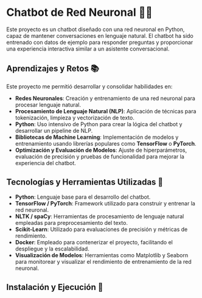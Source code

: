 # Chatbot de Red Neuronal 🧠💬

Este proyecto es un chatbot diseñado con una red neuronal en Python, capaz de mantener conversaciones en lenguaje natural. El chatbot ha sido entrenado con datos de ejemplo para responder preguntas y proporcionar una experiencia interactiva similar a un asistente conversacional.

## Aprendizajes y Retos 📚

Este proyecto me permitió desarrollar y consolidar habilidades en:
- **Redes Neuronales**: Creación y entrenamiento de una red neuronal para procesar lenguaje natural.
- **Procesamiento de Lenguaje Natural (NLP)**: Aplicación de técnicas para tokenización, limpieza y vectorización de texto.
- **Python**: Uso intensivo de Python para crear la lógica del chatbot y desarrollar un pipeline de NLP.
- **Bibliotecas de Machine Learning**: Implementación de modelos y entrenamiento usando librerías populares como **TensorFlow** o **PyTorch**.
- **Optimización y Evaluación de Modelos**: Ajuste de hiperparámetros, evaluación de precisión y pruebas de funcionalidad para mejorar la experiencia del chatbot.

## Tecnologías y Herramientas Utilizadas 🚀

- **Python**: Lenguaje base para el desarrollo del chatbot.
- **TensorFlow / PyTorch**: Framework utilizado para construir y entrenar la red neuronal.
- **NLTK / spaCy**: Herramientas de procesamiento de lenguaje natural empleadas para preprocesamiento del texto.
- **Scikit-Learn**: Utilizado para evaluaciones de precisión y métricas de rendimiento.
- **Docker**: Empleado para contenerizar el proyecto, facilitando el despliegue y la escalabilidad.
- **Visualización de Modelos**: Herramientas como Matplotlib y Seaborn para monitorear y visualizar el rendimiento de entrenamiento de la red neuronal.

## Instalación y Ejecución 🚀
